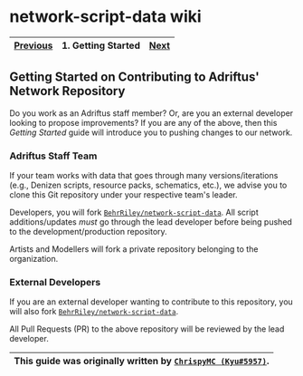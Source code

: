 # network-script-data wiki

| [Previous](../..) | 1. Getting Started | [Next](./2.setting-up-git.md) |
|:-----------------:|:------------------:|:-----------------------------:|

## Getting Started on Contributing to Adriftus' Network Repository

Do you work as an Adriftus staff member? Or, are you an external developer looking to propose improvements? If you are any of the above, then this _Getting Started_ guide will introduce you to pushing changes to our network.

### Adriftus Staff Team

If your team works with data that goes through many versions/iterations (e.g., Denizen scripts, resource packs, schematics, etc.), we advise you to clone this Git repository under your respective team's leader.

Developers, you will fork [`BehrRiley/network-script-data`](https://github.com/BehrRiley/network-script-data). All script additions/updates *must* go through the lead developer before being pushed to the development/production repository.

Artists and Modellers will fork a private repository belonging to the organization.

### External Developers

If you are an external developer wanting to contribute to this repository, you will also fork [`BehrRiley/network-script-data`](https://github.com/BehrRiley/network-script-data).

All Pull Requests (PR) to the above repository will be reviewed by the lead developer.

| This guide was originally written by [`ChrispyMC (Kyu#5957)`](https://github.com/ChrispyMC). |
|:--------------------------------------------------------------------------------------------:|
